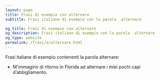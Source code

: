 ```yaml
---
layout: page
title: Frasi di esempio con alternare 
subtitle: Frasi italiane di esempio con la parola  alternare

og_title: Frasi di esempio con alternare 
og_description: Frasi italiane di esempio con la parola  alternare
og_type: website
permalink: /frasi/a/alternare.html
---
```


Frasi italiane di esempio contenenti la parola alternare:


- M’immagino di ritorno in Florida ad alternare i miei pochi capi d’abbigliamento.
